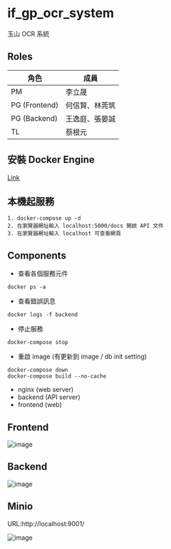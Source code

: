 # if_gp_ocr_system
玉山 OCR 系統

## Roles
| 角色  | 成員 |
| ------------- | ------------- |
| PM  | 李立晟 |
| PG (Frontend)  |  何信賢、林莞筑 |
| PG (Backend)   |  王逸庭、張晏誠 |
| TL  | 蔡根元 |

## 安裝 Docker Engine
[Link](https://www.docker.com/products/docker-desktop/)

## 本機起服務
```
1. docker-compose up -d
2. 在瀏覽器網址輸入 localhost:5000/docs 開啟 API 文件
3. 在瀏覽器網址輸入 localhost 可查看網頁
```
## Components
* 查看各個服務元件
```
docker ps -a
```

* 查看錯誤訊息
```
docker logs -f backend
```

* 停止服務
```
docker-compose stop
```

* 重啟 image (有更新到 image / db init setting)
```
docker-compose down
docker-compose build --no-cache
```

* nginx (web server)
* backend (API server)
* frontend (web)

## Frontend
![image](https://user-images.githubusercontent.com/40282726/189018870-bb41aea1-6385-474c-9900-a31a97611a1b.png)

## Backend
![image](https://user-images.githubusercontent.com/40282726/189018899-cec8398f-1762-4421-9de9-e39d564d0ac1.png)

## Minio
URL:http://localhost:9001/

![image](https://user-images.githubusercontent.com/40282726/193745456-221492ef-7a20-4276-8697-39e7c284485a.png)

